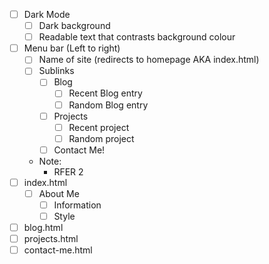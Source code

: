 - [ ] Dark Mode
    - [ ] Dark background
    - [ ] Readable text that contrasts background colour
- [ ] Menu bar (Left to right)
    - [ ] Name of site (redirects to homepage AKA index.html)
    - [ ] Sublinks
        - [ ] Blog
            - [ ] Recent Blog entry
            - [ ] Random Blog entry
        - [ ] Projects
            - [ ] Recent project
            - [ ] Random project
        - [ ] Contact Me!
    - Note:
        - RFER 2
- [ ] index.html
    - [ ] About Me
        - [ ] Information
        - [ ] Style
- [ ] blog.html
- [ ] projects.html
- [ ] contact-me.html

